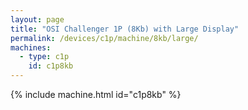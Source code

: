 ```yaml
---
layout: page
title: "OSI Challenger 1P (8Kb) with Large Display"
permalink: /devices/c1p/machine/8kb/large/
machines:
  - type: c1p
    id: c1p8kb
---
```


{% include machine.html id="c1p8kb" %}
